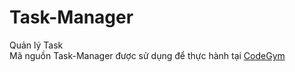 # Task-Manager
Quản lý Task
<br />
Mã nguồn Task-Manager được sử dụng để thực hành tại [CodeGym](https://codegym.vn)
